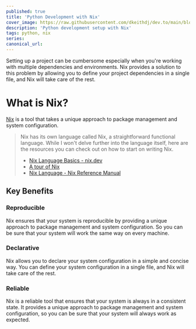 ```yaml
---
published: true
title: 'Python Development with Nix'
cover_image: https://raw.githubusercontent.com/dkeithdj/dev.to/main/blog-posts/blinks-on-aws-with-sst/assets/cover-sst.png
description: 'Python development setup with Nix'
tags: python, nix
series:
canonical_url:
---
```


Setting up a project can be cumbersome especially when you're working with multiple dependencies and environments. Nix provides a solution to this problem by allowing you to define your project dependencies in a single file, and Nix will take care of the rest.

# What is Nix?

[Nix](https://nixos.org) is a tool that takes a unique approach to package management and system configuration.

> Nix has its own language called Nix, a straightforward functional language. While I won't delve further into the language itself, here are the resources you can check out on how to start on writing Nix.
>
> - [Nix Language Basics - nix.dev](https://nix.dev/tutorials/nix-language)
> - [A tour of Nix](https://nixcloud.io/tour/?id=introduction/nix)
> - [Nix Language - Nix Reference Manual](https://nixos.org/manual/nix/stable/language/)

## Key Benefits

### Reproducible

Nix ensures that your system is reproducible by providing a unique approach to package management and system configuration. So you can be sure that your system will work the same way on every machine.

### Declarative

Nix allows you to declare your system configuration in a simple and concise way. You can define your system configuration in a single file, and Nix will take care of the rest.

### Reliable

Nix is a reliable tool that ensures that your system is always in a consistent state. It provides a unique approach to package management and system configuration, so you can be sure that your system will always work as expected.
